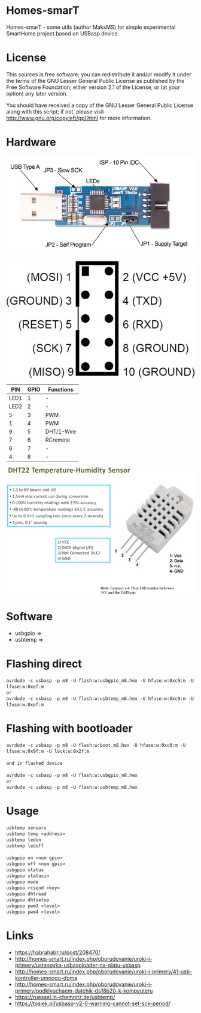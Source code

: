 Homes-smarT
===========

Homes-smarT - some utils (author MaksMS) for simple experimental SmartHome project based on USBasp device.


License
=======

This sources is free software; you can redistribute it and/or modify it under the terms of
the GNU Lesser General Public License as published by the Free Software Foundation;
either version 2.1 of the License, or (at your option) any later version.

You should have received a copy of the GNU Lesser General Public License along with this
script; if not, please visit http://www.gnu.org/copyleft/gpl.html for more information.


Hardware
========

![Image of USBasp](./hardware/usbasp_board.jpg)

![Image of USBasp](./hardware/usbasp_pinout.jpg)

PIN  | GPIO | Functions
---  | ---  | ---
LED1 | 1    | -
LED2 | 2    | -
5    | 3    | PWM
1    | 4    | PWM
9    | 5    | DHT/1-Wire
7    | 6    | RCremote
6    | 7    | -
4    | 8    | -


![Image of DHT22](./hardware/dht22_pinout.jpg)


Software
========

* usbgpio =>
* usbtemp =>


Flashing direct
===============
	
	avrdude -c usbasp -p m8 -U flash:w:usbgpio_m8.hex -U hfuse:w:0xc9:m -U lfuse:w:0xef:m
	or
	avrdude -c usbasp -p m8 -U flash:w:usbtemp_m8.hex -U hfuse:w:0xc9:m -U lfuse:w:0xef:m


Flashing with bootloader
========================
	
	avrdude -c usbasp -p m8 -U flash:w:boot_m8.hex -U hfuse:w:0xc0:m -U lfuse:w:0x9f:m -U lock:w:0x2f:m
	
	and in flashed device
	
	avrdude -c usbasp -p m8 -U flash:w:usbgpio_m8.hex
	or
	avrdude -c usbasp -p m8 -U flash:w:usbtemp_m8.hex


Usage
=====
	
	usbtemp sensors
	usbtemp temp <address>
	usbtemp ledon
	usbtemp ledoff
	
	usbgpio on <num gpio>
	usbgpio off <num gpio>
	usbgpio status
	usbgpio statusin
	usbgpio mode
	usbgpio rcsend <key>
	usbgpio dhtread
	usbgpio dhtsetup
	usbgpio pwm3 <level>
	usbgpio pwm4 <level>


Links
=====

* https://habrahabr.ru/post/208470/
* http://homes-smart.ru/index.php/oborudovanie/uroki-i-primery/ustanovka-usbasploader-na-platu-usbasp
* http://homes-smart.ru/index.php/oborudovanie/uroki-i-primery/41-usb-kontroller-umnogo-doma
* http://homes-smart.ru/index.php/oborudovanie/uroki-i-primery/podklyuchaem-datchik-ds18b20-k-kompyuteru
* https://ruessel.in-chemnitz.de/usbtemp/
* https://tosiek.pl/usbasp-v2-0-warning-cannot-set-sck-period/
